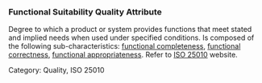 ### Functional Suitability Quality Attribute
Degree to which a product or system provides functions that meet stated and implied needs when used under specified conditions. 
Is composed of the following sub-characteristics: [functional completeness](#term-functional-completeness-quality-attribute), [functional correctness](#term-functional-correctness-quality-attribute), [functional appropriateness](#term-functional-appropriateness-quality-attribute).
Refer to [ISO 25010](http://iso25000.com/index.php/en/iso-25000-standards/iso-25010) website.

Category: Quality, ISO 25010

